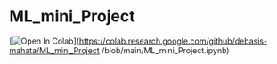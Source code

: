 # ML_mini_Project
[![Open In Colab](https://colab.research.google.com/assets/colab-badge.svg)](https://colab.research.google.com/github/debasis-mahata/ML_mini_Project
/blob/main/ML_mini_Project.ipynb)
